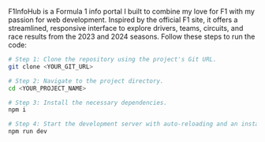 F1InfoHub is a Formula 1 info portal I built to combine my love for F1 with my passion for web development. Inspired by the official F1 site, it offers a streamlined, responsive interface to explore drivers, teams, circuits, and race results from the 2023 and 2024 seasons.
Follow these steps to run the code:

```sh
# Step 1: Clone the repository using the project's Git URL.
git clone <YOUR_GIT_URL>

# Step 2: Navigate to the project directory.
cd <YOUR_PROJECT_NAME>

# Step 3: Install the necessary dependencies.
npm i

# Step 4: Start the development server with auto-reloading and an instant preview.
npm run dev
```

